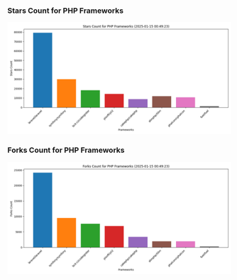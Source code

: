 ### Stars Count for PHP Frameworks

![Stars Chart](./archive/charts/20250115004923_stars_count.png)

### Forks Count for PHP Frameworks

![Forks Chart](./archive/charts/20250115004923_forks_count.png)

